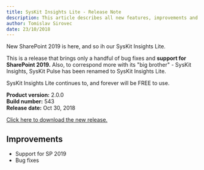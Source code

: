 ```yaml
---
title: SysKit Insights Lite - Release Note
description: This article describes all new features, improvements and bug fixes delivered in SysKit Pulse.
author: Tomislav Sirovec
date: 23/10/2018
---
```


New SharePoint 2019 is here, and so ih our SysKit Insights Lite.  

This is a release that brings only a handful of bug fixes and __support for SharePoint 2019.__ Also, to correspond more with its "big brother" - SysKit Insights, SysKit Pulse has been renamed to SysKit Insights Lite.  

SysKit Insights Lite continues to, and forever will be FREE to use. 

__Product version:__ 2.0.0  
__Build number:__   543   
__Release date:__ Oct 30, 2018

[Click here to download the new release.](https://docs.syskit.com/insights-lite/#download/)

## Improvements

- Support for SP 2019
- Bug fixes

